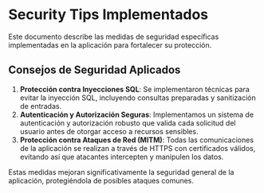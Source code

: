 # Security Tips Implementados

Este documento describe las medidas de seguridad específicas implementadas en la aplicación para fortalecer su protección.

## Consejos de Seguridad Aplicados
1. **Protección contra Inyecciones SQL**: Se implementaron técnicas para evitar la inyección SQL, incluyendo consultas preparadas y sanitización de entradas.
2. **Autenticación y Autorización Seguras**: Implementamos un sistema de autenticación y autorización robusto que valida cada solicitud del usuario antes de otorgar acceso a recursos sensibles.
3. **Protección contra Ataques de Red (MITM)**: Todas las comunicaciones de la aplicación se realizan a través de HTTPS con certificados válidos, evitando así que atacantes intercepten y manipulen los datos.

Estas medidas mejoran significativamente la seguridad general de la aplicación, protegiéndola de posibles ataques comunes.
